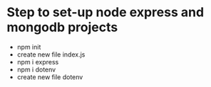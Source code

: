  #  Step to set-up node express and mongodb projects

  - npm init 
  - create new file index.js
  - npm i express
  - npm i dotenv 
  - create new file dotenv